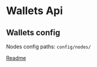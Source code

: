 # Wallets Api

## Wallets config
Nodes config paths: ``` config/nodes/ ```

[Readme](config/nodes/readme.md)
